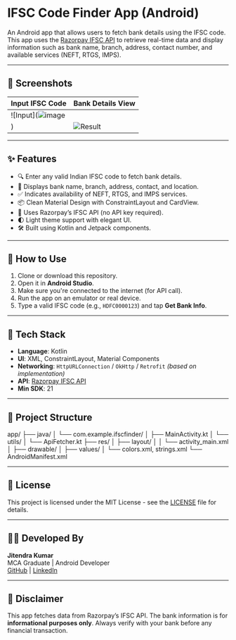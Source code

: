 # IFSC Code Finder App (Android)

An Android app that allows users to fetch bank details using the IFSC code. This app uses the [Razorpay IFSC API](https://ifsc.razorpay.com/) to retrieve real-time data and display information such as bank name, branch, address, contact number, and available services (NEFT, RTGS, IMPS).

---

## 📱 Screenshots

| Input IFSC Code | Bank Details View |
|-----------------|-------------------|
| ![Input](![image](https://github.com/user-attachments/assets/a960df56-e3ba-4ced-ba18-afe72995f2c4)
) | ![Result](screenshots/result.png) |

---

## ✨ Features

- 🔍 Enter any valid Indian IFSC code to fetch bank details.
- 📄 Displays bank name, branch, address, contact, and location.
- ✅ Indicates availability of NEFT, RTGS, and IMPS services.
- 📦 Clean Material Design with ConstraintLayout and CardView.
- 📶 Uses Razorpay’s IFSC API (no API key required).
- 🌓 Light theme support with elegant UI.
- 🛠 Built using Kotlin and Jetpack components.

---

## 🚀 How to Use

1. Clone or download this repository.
2. Open it in **Android Studio**.
3. Make sure you're connected to the internet (for API call).
4. Run the app on an emulator or real device.
5. Type a valid IFSC code (e.g., `HDFC0000123`) and tap **Get Bank Info**.

---

## 🔧 Tech Stack

- **Language**: Kotlin
- **UI**: XML, ConstraintLayout, Material Components
- **Networking**: `HttpURLConnection` / `OkHttp` / `Retrofit` *(based on implementation)*
- **API**: [Razorpay IFSC API](https://ifsc.razorpay.com/)
- **Min SDK**: 21

---

## 📁 Project Structure

app/
├── java/
│ └── com.example.ifscfinder/
│ ├── MainActivity.kt
│ └── utils/
│ └── ApiFetcher.kt
├── res/
│ ├── layout/
│ │ └── activity_main.xml
│ ├── drawable/
│ ├── values/
│ └── colors.xml, strings.xml
└── AndroidManifest.xml


---

## 📜 License

This project is licensed under the MIT License - see the [LICENSE](LICENSE) file for details.

---

## 👨‍💻 Developed By

**Jitendra Kumar**  
MCA Graduate | Android Developer  
[GitHub](https://github.com/jitendrakumar07) | [LinkedIn](https://www.linkedin.com/in/jitendrakumar77/)

---

## 📝 Disclaimer

This app fetches data from Razorpay’s IFSC API. The bank information is for **informational purposes only**. Always verify with your bank before any financial transaction.
